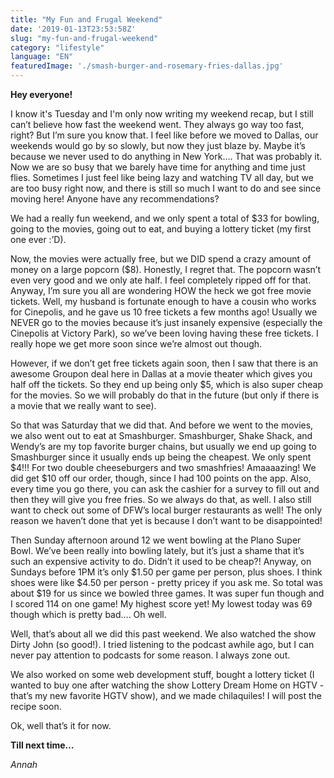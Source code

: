 ```yaml
---
title: "My Fun and Frugal Weekend"
date: '2019-01-13T23:53:58Z'
slug: "my-fun-and-frugal-weekend"
category: "lifestyle"
language: "EN"
featuredImage: './smash-burger-and-rosemary-fries-dallas.jpg'
---
```



**Hey everyone!**

  

I know it's Tuesday and I'm only now writing my weekend recap, but I still can’t believe how fast the weekend went. They always go way too fast, right? But I’m sure you know that. I feel like before we moved to Dallas, our weekends would go by so slowly, but now they just blaze by. Maybe it’s because we never used to do anything in New York…. That was probably it. Now we are so busy that we barely have time for anything and time just flies. Sometimes I just feel like being lazy and watching TV all day, but we are too busy right now, and there is still so much I want to do and see since moving here! Anyone have any recommendations?

  

We had a really fun weekend, and we only spent a total of $33 for bowling, going to the movies, going out to eat, and buying a lottery ticket (my first one ever :’D).

  

Now, the movies were actually free, but we DID spend a crazy amount of money on a large popcorn ($8). Honestly, I regret that. The popcorn wasn’t even very good and we only ate half. I feel completely ripped off for that. Anyway, I’m sure you all are wondering HOW the heck we got free movie tickets. Well, my husband is fortunate enough to have a cousin who works for Cinepolis, and he gave us 10 free tickets a few months ago! Usually we NEVER go to the movies because it’s just insanely expensive (especially the Cinepolis at Victory Park), so we’ve been loving having these free tickets. I really hope we get more soon since we’re almost out though.

  

However, if we don’t get free tickets again soon, then I saw that there is an awesome Groupon deal here in Dallas at a movie theater which gives you half off the tickets. So they end up being only $5, which is also super cheap for the movies. So we will probably do that in the future (but only if there is a movie that we really want to see).

  

So that was Saturday that we did that. And before we went to the movies, we also went out to eat at Smashburger. Smashburger, Shake Shack, and Wendy’s are my top favorite burger chains, but usually we end up going to Smashburger since it usually ends up being the cheapest. We only spent $4!!! For two double cheeseburgers and two smashfries! Amaaaazing! We did get $10 off our order, though, since I had 100 points on the app. Also, every time you go there, you can ask the cashier for a survey to fill out and then they will give you free fries. So we always do that, as well. I also still want to check out some of DFW’s local burger restaurants as well! The only reason we haven’t done that yet is because I don’t want to be disappointed!

  

Then Sunday afternoon around 12 we went bowling at the Plano Super Bowl. We’ve been really into bowling lately, but it’s just a shame that it’s such an expensive activity to do. Didn’t it used to be cheap?! Anyway, on Sundays before 1PM it’s only $1.50 per game per person, plus shoes. I think shoes were like $4.50 per person - pretty pricey if you ask me. So total was about $19 for us since we bowled three games. It was super fun though and I scored 114 on one game! My highest score yet! My lowest today was 69 though which is pretty bad…. Oh well.

  

Well, that’s about all we did this past weekend. We also watched the show Dirty John (so good!). I tried listening to the podcast awhile ago, but I can never pay attention to podcasts for some reason. I always zone out.

We also worked on some web development stuff, bought a lottery ticket (I wanted to buy one after watching the show Lottery Dream Home on HGTV - that’s my new favorite HGTV show), and we made chilaquiles! I will post the recipe soon.

  

Ok, well that’s it for now.

  

**Till next time…**

  

*Annah*

